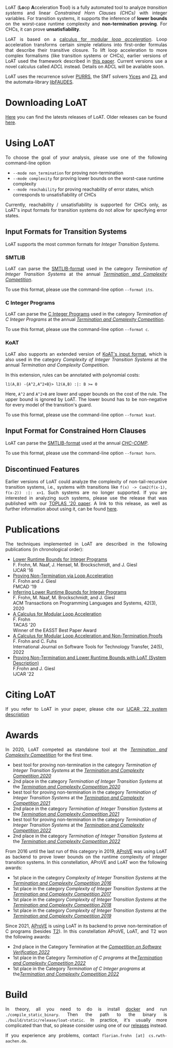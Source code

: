 <head>
    <title>LoAT</title>
    <style>
        p {text-align: justify;}
    </style>
</head>

LoAT (**Lo**op **A**cceleration **T**ool) is a fully automated tool to analyze *transition systems* and linear *Constrained Horn Clauses (CHCs)* with integer variables.
For transition systems, it supports the inference of **lower bounds** on the worst-case runtime complexity and **non-termination proving**.
For CHCs, it can prove **unsatisfiability**.

LoAT is based on a [calculus for modular *loop acceleration*](https://doi.org/10.1007/978-3-030-45190-5_4).
Loop acceleration transforms certain simple relations into first-order formulas that describe their transitive closure.
To lift loop acceleration to more complex formalisms (like transition systems or CHCs), earlier versions of LoAT used the framework described in [this paper](https://doi.org/10.1145/3410331).
Current versions use a novel calculus called *ADCL* instead.
Details on ADCL will be available soon.

LoAT uses the recurrence solver [PURRS](http://www.cs.unipr.it/purrs/), the SMT solvers [Yices](https://yices.csl.sri.com/) and [Z3](https://github.com/Z3Prover/z3/), and the automata-library [libFAUDES](https://www.fgdes.tf.fau.de/faudes/index.html).

# Downloading LoAT

[Here](https://github.com/loat-developers/LoAT/releases) you can find the latests releases of LoAT.
Older releases can be found [here](https://github.com/aprove-developers/LoAT/releases).

# Using LoAT

To choose the goal of your analysis, please use one of the following command-line option

* `--mode non_termination` for proving non-termination
* `--mode complexity` for proving lower bounds on the worst-case runtime complexity
* `--mode reachability` for proving reachability of error states, which corresponds to unsatisfiability of CHCs

Currently, reachability / unsatisfiability is supported for CHCs only, as LoAT's input formats for transition systems do not allow for specifying error states.

## Input Formats for Transition Systems

LoAT supports the most common formats for *Integer Transition Systems*.

### SMTLIB

LoAT can parse the [SMTLIB-format](https://www.microsoft.com/en-us/research/wp-content/uploads/2016/02/SMTPushdownPrograms.pdf) used in the category *Termination of Integer Transition Systems* at the annual [*Termination and Complexity Competition*](http://termination-portal.org/wiki/Termination_Competition).

To use this format, please use the command-line option `--format its`.

### C Integer Programs

LoAT can parse the [C Integer Programs](https://termination-portal.org/wiki/C_Integer_Programs) used in the category *Termination of C Integer Programs* at the annual [*Termination and Complexity Competition*](http://termination-portal.org/wiki/Termination_Competition).

To use this format, please use the command-line option `--format c`.

### KoAT

LoAT also supports an extended version of [KoAT's input format](http://aprove.informatik.rwth-aachen.de/eval/IntegerComplexity/), which is also used in the category *Complexity of Integer Transition Systems* at the annual *Termination and Complexity Competition*.

In this extension, rules can be annotated with polynomial costs:
```
l1(A,B) -{A^2,A^2+B}> l2(A,B) :|: B >= 0
```
Here, `A^2` and `A^2+B` are lower and upper bounds on the cost of the rule.
The upper bound is ignored by LoAT.
The lower bound has to be non-negative for every model of the transition's guard.

To use this format, please use the command-line option `--format koat`.

## Input Format for Constrained Horn Clauses

LoAT can parse the [SMTLIB-format](https://chc-comp.github.io/format.html) used at the annual [*CHC-COMP*](https://chc-comp.github.io/).

To use this format, please use the command-line option `--format horn`.

## Discontinued Features

Earlier versions of LoAT could analyze the complexity of non-tail-recursive transition systems, i.e., systems with transitions like `f(x) -> Com2(f(x-1), f(x-2)) :|: x>1`.
Such systems are no longer supported.
If you are interested in analyzing such systems, please use the release that was published with our [TOPLAS '20 paper](https://doi.org/10.1145/3410331).
A link to this release, as well as further information about using it, can be found [here](https://aprove-developers.github.io/its-lowerbounds-journal/).

# Publications

The techniques implemented in LoAT are described in the following publications (in chronological order):

* [Lower Runtime Bounds for Integer Programs](http://aprove.informatik.rwth-aachen.de/eval/integerLower/compl-paper.pdf)\
  F. Frohn, M. Naaf, J. Hensel, M. Brockschmidt, and J. Giesl\
  IJCAR '16
* [Proving Non-Termination via Loop Acceleration](https://arxiv.org/abs/1905.11187)\
  F. Frohn and J. Giesl\
  FMCAD '19
* [Inferring Lower Runtime Bounds for Integer Programs](https://doi.org/10.1145/3410331)\
  F. Frohn, M. Naaf, M. Brockschmidt, and J. Giesl\
  ACM Transactions on Programming Languages and Systems, 42(3), 2020
* [A Calculus for Modular Loop Acceleration](https://doi.org/10.1007/978-3-030-45190-5_4)\
  F. Frohn\
  TACAS '20\
  Winner of the EASST Best Paper Award
* [A Calculus for Modular Loop Acceleration and Non-Termination Proofs](https://doi.org/10.1007/s10009-022-00670-2)\
  F. Frohn and C. Fuhs\
  International Journal on Software Tools for Technology Transfer, 24(5), 2022
* [Proving Non-Termination and Lower Runtime Bounds with LoAT (System Description)](https://doi.org/10.1007/978-3-031-10769-6_41)\
  F.Frohn and J. Giesl\
  IJCAR '22

# Citing LoAT

If you refer to LoAT in your paper, please cite our [IJCAR '22 system description](https://doi.org/10.1007/978-3-031-10769-6_41)

# Awards

In 2020, LoAT competed as standalone tool at the [*Termination and Complexity Competition*](http://termination-portal.org/wiki/Termination_Competition) for the first time.

* best tool for proving non-termination in the category *Termination of Integer Transition Systems* at the [*Termination and Complexity Competition 2020*](http://termination-portal.org/wiki/Termination_Competition_2020)
* 2nd place in the category *Termination of Integer Transition Systems* at the [*Termination and Complexity Competition 2020*](http://termination-portal.org/wiki/Termination_Competition_2020)
* best tool for proving non-termination in the category *Termination of Integer Transition Systems* at the [*Termination and Complexity Competition 2021*](http://termination-portal.org/wiki/Termination_Competition_2021)
* 2nd place in the category *Termination of Integer Transition Systems* at the [*Termination and Complexity Competition 2021*](http://termination-portal.org/wiki/Termination_Competition_2021)
* best tool for proving non-termination in the category *Termination of Integer Transition Systems* at the [*Termination and Complexity Competition 2022*](http://termination-portal.org/wiki/Termination_Competition_2022)
* 2nd place in the category *Termination of Integer Transition Systems* at the [*Termination and Complexity Competition 2022*](http://termination-portal.org/wiki/Termination_Competition_2022)

From 2016 until the last run of this category in 2019, [AProVE](http://aprove.informatik.rwth-aachen.de/) was using LoAT as backend to prove lower bounds on the runtime complexity of integer transition systems.
In this constellation, AProVE and LoAT won the following awards:

* 1st place in the category *Complexity of Integer Transition Systems* at the [*Termination and Complexity Competition 2016*](https://termcomp.imn.htwk-leipzig.de/competitions/Y2016)
* 1st place in the category *Complexity of Integer Transition Systems* at the [*Termination and Complexity Competition 2017*](https://termcomp.imn.htwk-leipzig.de/competitions/Y2017)
* 1st place in the category *Complexity of Integer Transition Systems* at the [*Termination and Complexity Competition 2018*](http://group-mmm.org/termination/competitions/Y2018/)
* 1st place in the category *Complexity of Integer Transition Systems* at the [*Termination and Complexity Competition 2019*](http://group-mmm.org/termination/competitions/Y2019/)

Since 2021, [AProVE](http://aprove.informatik.rwth-aachen.de/) is using LoAT in its backend to prove non-termination of C programs (besides [T2](http://mmjb.github.io/T2/)).
In this constellation AProVE, LoAT, and T2 won the following awards:

* 2nd place in the Category Termination at the [*Competition on Software Verification 2022*](https://sv-comp.sosy-lab.org/2022/results/results-verified/)
* 1st place in the Category *Termination of C programs* at the[*Termination and Complexity Competition 2022*](http://termination-portal.org/wiki/Termination_Competition_2022)
* 1st place in the Category *Termination of C Integer programs* at the[*Termination and Complexity Competition 2022*](http://termination-portal.org/wiki/Termination_Competition_2022)

# Build

In theory, all you need to do is install [docker](https://www.docker.com/) and run ``./compile_static_binary``.
Then the path to the binary is ``./build/static/release/loat-static``.
In practice, it's usually more complicated than that, so please consider using one of our [releases](https://github.com/loat-developers/LoAT/releases) instead.

If you experience any problems, contact `florian.frohn [at] cs.rwth-aachen.de`.
